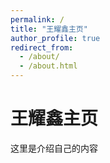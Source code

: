 ```yaml
---
permalink: /
title: "王耀鑫主页"
author_profile: true
redirect_from: 
  - /about/
  - /about.html
---
```


# 王耀鑫主页

这里是介绍自己的内容
